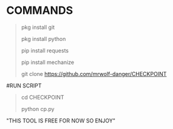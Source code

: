 # COMMANDS
> pkg install git
> 
> pkg install python
> 
> pip install requests
> 
> pip install mechanize
> 
> git clone https://github.com/mrwolf-danger/CHECKPOINT
> 

#RUN SCRIPT
> cd CHECKPOINT
> 
> python cp.py

"THIS TOOL IS FREE FOR NOW SO ENJOY"
